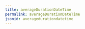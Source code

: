 ```yaml
---
title: averageDurationDateTime
permalink: averageDurationDateTime
jsonid: averagedurationdatetime
---
```

